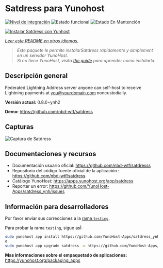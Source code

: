 <!--
Este archivo README esta generado automaticamente<https://github.com/YunoHost/apps/tree/master/tools/readme_generator>
No se debe editar a mano.
-->

# Satdress para Yunohost

[![Nivel de integración](https://apps.yunohost.org/badge/integration/satdress)](https://ci-apps.yunohost.org/ci/apps/satdress/)
![Estado funcional](https://apps.yunohost.org/badge/state/satdress)
![Estado En Mantención](https://apps.yunohost.org/badge/maintained/satdress)

[![Instalar Satdress con Yunhost](https://install-app.yunohost.org/install-with-yunohost.svg)](https://install-app.yunohost.org/?app=satdress)

*[Leer este README en otros idiomas.](./ALL_README.md)*

> *Este paquete le permite instalarSatdress rapidamente y simplement en un servidor YunoHost.*  
> *Si no tiene YunoHost, visita [the guide](https://yunohost.org/install) para aprender como instalarla.*

## Descripción general

Federated Lightning Address server anyone can self-host to receive Lightning payments at you@yourdomain.com noncustodially.


**Versión actual:** 0.8.0~ynh2

**Demo:** <https://github.com/nbd-wtf/satdress>

## Capturas

![Captura de Satdress](./doc/screenshots/example.jpg)

## Documentaciones y recursos

- Documentación usuario oficial: <https://github.com/nbd-wtf/satdresss>
- Repositorio del código fuente oficial de la aplicación : <https://github.com/nbd-wtf/satdress>
- Catálogo YunoHost: <https://apps.yunohost.org/app/satdress>
- Reportar un error: <https://github.com/YunoHost-Apps/satdress_ynh/issues>

## Información para desarrolladores

Por favor enviar sus correcciones a la [rama `testing`](https://github.com/YunoHost-Apps/satdress_ynh/tree/testing).

Para probar la rama `testing`, sigue asÍ:

```bash
sudo yunohost app install https://github.com/YunoHost-Apps/satdress_ynh/tree/testing --debug
o
sudo yunohost app upgrade satdress -u https://github.com/YunoHost-Apps/satdress_ynh/tree/testing --debug
```

**Mas informaciones sobre el empaquetado de aplicaciones:** <https://yunohost.org/packaging_apps>
